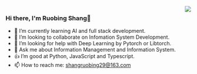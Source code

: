 <img align="right" src="https://github-readme-stats.vercel.app/api/top-langs/?username=shangruobing&layout=compact&hide=Jupyter%20Notebook,css,html">

### Hi there, I'm Ruobing Shang👋
- 🌱 I’m currently learning AI and full stack development.
- 👯 I’m looking to collaborate on Infomation System Development.
- 🤔 I’m looking for help with Deep Learning by Pytorch or Libtorch.
- 💬 Ask me about Information Management and Information System.
- 👍 I’m good at Python, JavaScript and Typescript.
- 📫 How to reach me: shangruobing29@163.com

